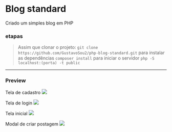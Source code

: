 # Blog standard

Criado um simples blog em PHP

### etapas
> Assim que clonar o projeto: 
```git clone https://github.com/GustavoSou2/php-blog-standard.git```
para instalar as dependências
`composer install`
para iniciar o servidor 
`php -S localhost:(porta) -t public`
---
### Preview
Tela de cadastro
![](https://github.com/GustavoSou2/php-blog-standard/blob/master/asset/images/register.PNG)

Tela de login
![](https://github.com/GustavoSou2/php-blog-standard/blob/master/asset/images/login.PNG)

Tela inicial
![](https://github.com/GustavoSou2/php-blog-standard/blob/master/asset/images/home.PNG)

Modal de criar postagem
![](https://github.com/GustavoSou2/php-blog-standard/blob/master/asset/images/register_post.PNG)
